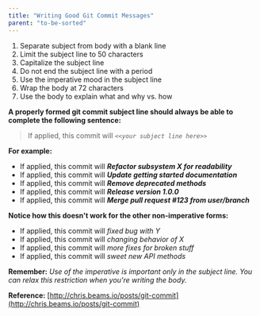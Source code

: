 ```yaml
---
title: "Writing Good Git Commit Messages"
parent: "to-be-sorted"
---
```


1.  Separate subject from body with a blank line
2.  Limit the subject line to 50 characters
3.  Capitalize the subject line
4.  Do not end the subject line with a period
5.  Use the imperative mood in the subject line
6.  Wrap the body at 72 characters
7.  Use the body to explain what and why vs. how

**A properly formed git commit subject line should always be able to complete the following sentence:**

> If applied, this commit will _`<<your subject line here>>`_

**For example:**

*   If applied, this commit will **_Refactor subsystem X for readability_**
*   If applied, this commit will **_Update getting started documentation_**
*   If applied, this commit will **_Remove deprecated methods_**
*   If applied, this commit will **_Release version 1.0.0_**
*   If applied, this commit will **_Merge pull request <span class="hashtag">#123</span> from user/branch_**

**Notice how this doesn't work for the other non-imperative forms:**

*   If applied, this commit will _<span class="bbcode-s">fixed bug with Y</span>_
*   If applied, this commit will _<span class="bbcode-s">changing behavior of X</span>_
*   If applied, this commit will _<span class="bbcode-s">more fixes for broken stuff</span>_
*   If applied, this commit will _<span class="bbcode-s">sweet new API methods</span>_

**Remember:** _Use of the imperative is important only in the subject line. You can relax this restriction when you're writing the body._

**Reference:** [http://chris.beams.io/posts/git-commit](http://chris.beams.io/posts/git-commit)
